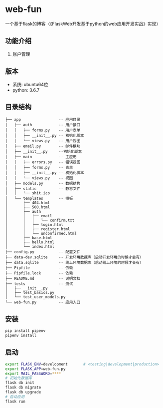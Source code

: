web-fun
===========================
一个基于flask的博客（《FlaskWeb开发基于python的web应用开发实战》实现）

## 功能介绍
1. 账户管理

## 版本
* 系统: ubuntu64位
* python: 3.6.7

## 目录结构
    ├── app                 -- 应用目录
    │   ├── auth            -- 用户接口
    │   │   ├── forms.py    -- 用户表单
    │   │   ├── __init__.py -- 初始化脚本
    │   │   └── views.py    -- 用户视图
    │   ├── email.py        -- 邮件模块
    │   ├── __init__.py     --初始化脚本
    │   ├── main            -- 主应用
    │   │   ├── errors.py   -- 错误视图
    │   │   ├── forms.py    -- 表单
    │   │   ├── __init__.py -- 初始化脚本
    │   │   └── views.py    -- 视图
    │   ├── models.py       -- 数据结构
    │   ├── static          -- 静态文件
    │   │   └── shit.ico
    │   └── templates       -- 模板
    │       ├── 404.html
    │       ├── 500.html
    │       ├── auth
    │       │   ├── email
    │       │   │   └── confirm.txt
    │       │   ├── login.html
    │       │   ├── register.html
    │       │   └── unconfirmed.html
    │       ├── base.html
    │       ├── hello.html
    │       └── index.html
    ├── config.py           -- 配置文件
    ├── data-dev.sqlite     -- 开发环境数据库（启动开发环境的时候才会有）
    ├── data.sqlite         -- 线上环境数据库（启动线上环境的时候才会有）
    ├── Pipfile             -- 依赖
    ├── Pipfile.lock        -- 依赖
    ├── README.md           -- 说明文档
    ├── tests               -- 测试
    │   ├── __init__.py
    │   ├── test_basics.py
    │   └── test_user_models.py
    └── web-fun.py          -- 应用入口


## 安装
```bash
pip install pipenv
pipenv install 
```

## 启动
```bash
export FLASK_ENV=development       # <testing|development|production>
export FLASK_APP=web-fun.py
export MAIL_PASSWORD=****
# 初始化数据库
flask db init
flask db migrate
flask db upgrade
# 启动应用
flask run
```


